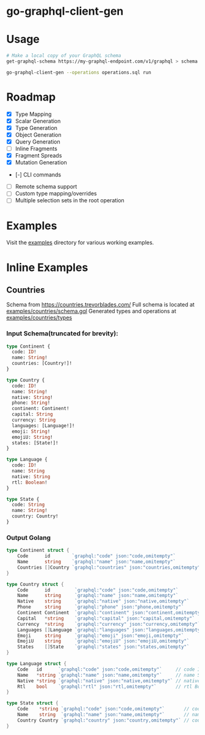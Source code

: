 # go-graphql-client-gen

# Usage
```sh
# Make a local copy of your GraphQL schema
get-graphql-schema https://my-graphql-endpoint.com/v1/graphql > schema.gql

go-graphql-client-gen --operations operations.sql run
```

# Roadmap
- [x] Type Mapping
- [x] Scalar Generation
- [x] Type Generation
- [x] Object Generation
- [x] Query Generation
- [ ] Inline Fragments
- [x] Fragment Spreads
- [x] Mutation Generation
- [-] CLI commands
- [ ] Remote schema support
- [ ] Custom type mapping/overrides
- [ ] Multiple selection sets in the root operation

# Examples
Visit the [examples](examples/) directory for various working examples.

# Inline Examples

## Countries
Schema from https://countries.trevorblades.com/
Full schema is located at [examples/countries/schema.gql](examples/countries/schema.gql)
Generated types and operations at [examples/countries/types](examples/countries/types)

### Input Schema(truncated for brevity): 
```graphql
type Continent {
  code: ID!
  name: String!
  countries: [Country!]!
}

type Country {
  code: ID!
  name: String!
  native: String!
  phone: String!
  continent: Continent!
  capital: String
  currency: String
  languages: [Language!]!
  emoji: String!
  emojiU: String!
  states: [State!]!
}

type Language {
  code: ID!
  name: String
  native: String
  rtl: Boolean!
}

type State {
  code: String
  name: String!
  country: Country!
}
```

### Output Golang
```go
type Continent struct {
	Code      id        `graphql:"code" json:"code,omitempty"`           // code ID!
	Name      string    `graphql:"name" json:"name,omitempty"`           // name String!
	Countries []Country `graphql:"countries" json:"countries,omitempty"` // countries [Country!]!
}

type Country struct {
	Code      id         `graphql:"code" json:"code,omitempty"`           // code ID!
	Name      string     `graphql:"name" json:"name,omitempty"`           // name String!
	Native    string     `graphql:"native" json:"native,omitempty"`       // native String!
	Phone     string     `graphql:"phone" json:"phone,omitempty"`         // phone String!
	Continent Continent  `graphql:"continent" json:"continent,omitempty"` // continent Continent!
	Capital   *string    `graphql:"capital" json:"capital,omitempty"`     // capital String
	Currency  *string    `graphql:"currency" json:"currency,omitempty"`   // currency String
	Languages []Language `graphql:"languages" json:"languages,omitempty"` // languages [Language!]!
	Emoji     string     `graphql:"emoji" json:"emoji,omitempty"`         // emoji String!
	EmojiU    string     `graphql:"emojiU" json:"emojiU,omitempty"`       // emojiU String!
	States    []State    `graphql:"states" json:"states,omitempty"`       // states [State!]!
}

type Language struct {
	Code   id      `graphql:"code" json:"code,omitempty"`     // code ID!
	Name   *string `graphql:"name" json:"name,omitempty"`     // name String
	Native *string `graphql:"native" json:"native,omitempty"` // native String
	Rtl    bool    `graphql:"rtl" json:"rtl,omitempty"`       // rtl Boolean!
}

type State struct {
	Code    *string `graphql:"code" json:"code,omitempty"`       // code String
	Name    string  `graphql:"name" json:"name,omitempty"`       // name String!
	Country Country `graphql:"country" json:"country,omitempty"` // country Country!
}
```
